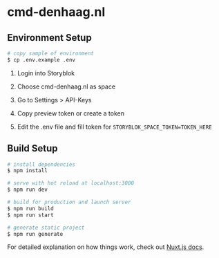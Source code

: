 # cmd-denhaag.nl

## Environment Setup

```bash
# copy sample of environment
$ cp .env.example .env
```
1. Login into Storyblok
2. Choose cmd-denhaag.nl as space

3. Go to Settings > API-Keys

4. Copy preview token or create a token

5. Edit the .env file and fill token for ``STORYBLOK_SPACE_TOKEN=TOKEN_HERE``


## Build Setup

```bash
# install dependencies
$ npm install

# serve with hot reload at localhost:3000
$ npm run dev

# build for production and launch server
$ npm run build
$ npm run start

# generate static project
$ npm run generate
```

For detailed explanation on how things work, check out [Nuxt.js docs](https://nuxtjs.org).
